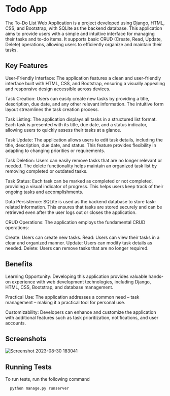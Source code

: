 
# Todo App

The To-Do List Web Application is a project developed using Django, HTML, CSS, and Bootstrap, with SQLite as the backend database. This application aims to provide users with a simple and intuitive interface for managing their tasks and to-do items. It supports basic CRUD (Create, Read, Update, Delete) operations, allowing users to efficiently organize and maintain their tasks.


## Key Features

User-Friendly Interface: The application features a clean and user-friendly interface built with HTML, CSS, and Bootstrap, ensuring a visually appealing and responsive design accessible across devices.

Task Creation: Users can easily create new tasks by providing a title, description, due date, and any other relevant information. The intuitive form layout streamlines the task creation process.

Task Listing: The application displays all tasks in a structured list format. Each task is presented with its title, due date, and a status indicator, allowing users to quickly assess their tasks at a glance.

Task Update: The application allows users to edit task details, including the title, description, due date, and status. This feature provides flexibility in adapting to changing priorities or requirements.

Task Deletion: Users can easily remove tasks that are no longer relevant or needed. The delete functionality helps maintain an organized task list by removing completed or outdated tasks.

Task Status: Each task can be marked as completed or not completed, providing a visual indicator of progress. This helps users keep track of their ongoing tasks and accomplishments.

Data Persistence: SQLite is used as the backend database to store task-related information. This ensures that tasks are stored securely and can be retrieved even after the user logs out or closes the application.

CRUD Operations: The application employs the fundamental CRUD operations:

Create: Users can create new tasks.
Read: Users can view their tasks in a clear and organized manner.
Update: Users can modify task details as needed.
Delete: Users can remove tasks that are no longer required.


## Benefits

Learning Opportunity: Developing this application provides valuable hands-on experience with web development technologies, including Django, HTML, CSS, Bootstrap, and database management.

Practical Use: The application addresses a common need – task management – making it a practical tool for personal use.

Customizability: Developers can enhance and customize the application with additional features such as task prioritization, notifications, and user accounts.
## Screenshots

![Screenshot 2023-08-30 183041](https://github.com/KumarAnand001/Todo/assets/128804436/5bad14af-dca4-4aa8-bcd3-9f5e6cbbe4dd)

## Running Tests

To run tests, run the following command

```bash
  python manage.py runserver
```


